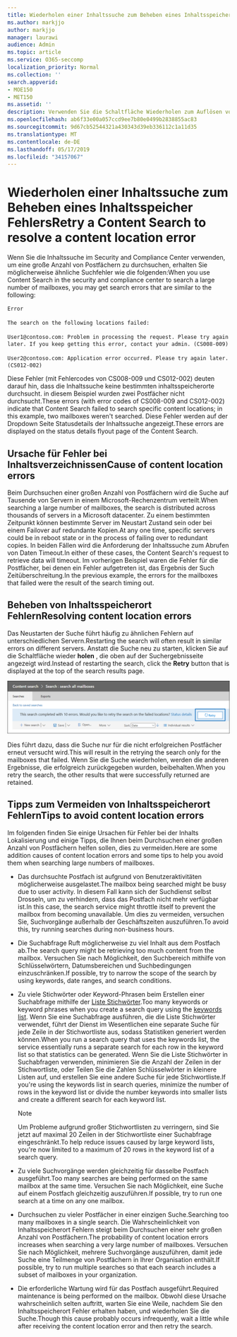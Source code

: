 ```yaml
---
title: Wiederholen einer Inhaltssuche zum Beheben eines Inhaltsspeicher Fehlers
ms.author: markjjo
author: markjjo
manager: laurawi
audience: Admin
ms.topic: article
ms.service: O365-seccomp
localization_priority: Normal
ms.collection: ''
search.appverid:
- MOE150
- MET150
ms.assetid: ''
description: Verwenden Sie die Schaltfläche Wiederholen zum Auflösen von Inhalts suchen mit fehlerhaften Inhaltsverzeichnissen.
ms.openlocfilehash: ab6f33e00a057ccd9ee7b80e0499b2838855ac83
ms.sourcegitcommit: 9d67cb52544321a430343d39eb336112c1a11d35
ms.translationtype: MT
ms.contentlocale: de-DE
ms.lasthandoff: 05/17/2019
ms.locfileid: "34157067"
---
```

# <a name="retry-a-content-search-to-resolve-a-content-location-error"></a><span data-ttu-id="76b1d-103">Wiederholen einer Inhaltssuche zum Beheben eines Inhaltsspeicher Fehlers</span><span class="sxs-lookup"><span data-stu-id="76b1d-103">Retry a Content Search to resolve a content location error</span></span>

<span data-ttu-id="76b1d-104">Wenn Sie die Inhaltssuche im Security and Compliance Center verwenden, um eine große Anzahl von Postfächern zu durchsuchen, erhalten Sie möglicherweise ähnliche Suchfehler wie die folgenden:</span><span class="sxs-lookup"><span data-stu-id="76b1d-104">When you use Content Search in the security and compliance center to search a large number of mailboxes, you may get search errors that are similar to the following:</span></span>

```
Error

The search on the following locations failed:

User1@contoso.com: Problem in processing the request. Please try again later. If you keep getting this error, contact your admin. (CS008-009)

User2@contoso.com: Application error occurred. Please try again later. (CS012-002)
```

<span data-ttu-id="76b1d-105">Diese Fehler (mit Fehlercodes von CS008-009 und CS012-002) deuten darauf hin, dass die Inhaltssuche keine bestimmten inhaltsspeicherorte durchsucht. in diesem Beispiel wurden zwei Postfächer nicht durchsucht.</span><span class="sxs-lookup"><span data-stu-id="76b1d-105">These errors (with error codes of CS008-009 and CS012-002) indicate that Content Search failed to search specific content locations; in this example, two mailboxes weren't searched.</span></span> <span data-ttu-id="76b1d-106">Diese Fehler werden auf der Dropdown Seite Statusdetails der Inhaltssuche angezeigt.</span><span class="sxs-lookup"><span data-stu-id="76b1d-106">These errors are displayed on the status details flyout page of the Content Search.</span></span>

## <a name="cause-of-content-location-errors"></a><span data-ttu-id="76b1d-107">Ursache für Fehler bei Inhaltsverzeichnissen</span><span class="sxs-lookup"><span data-stu-id="76b1d-107">Cause of content location errors</span></span>

<span data-ttu-id="76b1d-108">Beim Durchsuchen einer großen Anzahl von Postfächern wird die Suche auf Tausende von Servern in einem Microsoft-Rechenzentrum verteilt.</span><span class="sxs-lookup"><span data-stu-id="76b1d-108">When searching a large number of mailboxes, the search is distributed across thousands of servers in a Microsoft datacenter.</span></span> <span data-ttu-id="76b1d-109">Zu einem bestimmten Zeitpunkt können bestimmte Server im Neustart Zustand sein oder bei einem Failover auf redundante Kopien.</span><span class="sxs-lookup"><span data-stu-id="76b1d-109">At any one time, specific servers could be in reboot state or in the process of failing over to redundant copies.</span></span> <span data-ttu-id="76b1d-110">In beiden Fällen wird die Anforderung der Inhaltssuche zum Abrufen von Daten Timeout.</span><span class="sxs-lookup"><span data-stu-id="76b1d-110">In either of these cases, the Content Search's request to retrieve data will timeout.</span></span> <span data-ttu-id="76b1d-111">Im vorherigen Beispiel waren die Fehler für die Postfächer, bei denen ein Fehler aufgetreten ist, das Ergebnis der Such Zeitüberschreitung.</span><span class="sxs-lookup"><span data-stu-id="76b1d-111">In the previous example, the errors for the mailboxes that failed were the result of the search timing out.</span></span>

## <a name="resolving-content-location-errors"></a><span data-ttu-id="76b1d-112">Beheben von Inhaltsspeicherort Fehlern</span><span class="sxs-lookup"><span data-stu-id="76b1d-112">Resolving content location errors</span></span>

<span data-ttu-id="76b1d-113">Das Neustarten der Suche führt häufig zu ähnlichen Fehlern auf unterschiedlichen Servern.</span><span class="sxs-lookup"><span data-stu-id="76b1d-113">Restarting the search will often result in similar errors on different servers.</span></span> <span data-ttu-id="76b1d-114">Anstatt die Suche neu zu starten, klicken Sie auf die Schaltfläche wieder **holen** , die oben auf der Suchergebnisseite angezeigt wird.</span><span class="sxs-lookup"><span data-stu-id="76b1d-114">Instead of restarting the search, click the **Retry** button that is displayed at the top of the search results page.</span></span>

![Klicken Sie auf die Schaltfläche wiederholen, um Fehler des Inhaltsspeichers zu beheben](media/retrycontentsearch3.png)

<span data-ttu-id="76b1d-116">Dies führt dazu, dass die Suche nur für die nicht erfolgreichen Postfächer erneut versucht wird.</span><span class="sxs-lookup"><span data-stu-id="76b1d-116">This will result in the retrying the search only for the mailboxes that failed.</span></span> <span data-ttu-id="76b1d-117">Wenn Sie die Suche wiederholen, werden die anderen Ergebnisse, die erfolgreich zurückgegeben wurden, beibehalten.</span><span class="sxs-lookup"><span data-stu-id="76b1d-117">When you retry the search, the other results that were successfully returned are retained.</span></span>

## <a name="tips-to-avoid-content-location-errors"></a><span data-ttu-id="76b1d-118">Tipps zum Vermeiden von Inhaltsspeicherort Fehlern</span><span class="sxs-lookup"><span data-stu-id="76b1d-118">Tips to avoid content location errors</span></span>

<span data-ttu-id="76b1d-119">Im folgenden finden Sie einige Ursachen für Fehler bei der Inhalts Lokalisierung und einige Tipps, die Ihnen beim Durchsuchen einer großen Anzahl von Postfächern helfen sollen, dies zu vermeiden.</span><span class="sxs-lookup"><span data-stu-id="76b1d-119">Here are some addition causes of content location errors and some tips to help you avoid them when searching large numbers of mailboxes.</span></span>

- <span data-ttu-id="76b1d-120">Das durchsuchte Postfach ist aufgrund von Benutzeraktivitäten möglicherweise ausgelastet.</span><span class="sxs-lookup"><span data-stu-id="76b1d-120">The mailbox being searched might be busy due to user activity.</span></span> <span data-ttu-id="76b1d-121">In diesem Fall kann sich der Suchdienst selbst Drosseln, um zu verhindern, dass das Postfach nicht mehr verfügbar ist.</span><span class="sxs-lookup"><span data-stu-id="76b1d-121">In this case, the search service might throttle itself to prevent the mailbox from becoming unavailable.</span></span> <span data-ttu-id="76b1d-122">Um dies zu vermeiden, versuchen Sie, Suchvorgänge außerhalb der Geschäftszeiten auszuführen.</span><span class="sxs-lookup"><span data-stu-id="76b1d-122">To avoid this, try running searches during non-business hours.</span></span>

- <span data-ttu-id="76b1d-123">Die Suchabfrage Ruft möglicherweise zu viel Inhalt aus dem Postfach ab.</span><span class="sxs-lookup"><span data-stu-id="76b1d-123">The search query might be retrieving too much content from the mailbox.</span></span> <span data-ttu-id="76b1d-124">Versuchen Sie nach Möglichkeit, den Suchbereich mithilfe von Schlüsselwörtern, Datumsbereichen und Suchbedingungen einzuschränken.</span><span class="sxs-lookup"><span data-stu-id="76b1d-124">If possible, try to narrow the scope of the search by using keywords, date ranges, and search conditions.</span></span>

- <span data-ttu-id="76b1d-125">Zu viele Stichwörter oder Keyword-Phrasen beim Erstellen einer Suchabfrage mithilfe der [Liste Stichwörter](view-keyword-statistics-for-content-search.md#get-keyword-statistics-for-content-searches).</span><span class="sxs-lookup"><span data-stu-id="76b1d-125">Too many keywords or keyword phrases when you create a search query using the [keywords list](view-keyword-statistics-for-content-search.md#get-keyword-statistics-for-content-searches).</span></span> <span data-ttu-id="76b1d-126">Wenn Sie eine Suchabfrage ausführen, die die Liste Stichwörter verwendet, führt der Dienst im Wesentlichen eine separate Suche für jede Zeile in der Stichwortliste aus, sodass Statistiken generiert werden können.</span><span class="sxs-lookup"><span data-stu-id="76b1d-126">When you run a search query that uses the keywords list, the service essentially runs a separate search for each row in the keyword list so that statistics can be generated.</span></span> <span data-ttu-id="76b1d-127">Wenn Sie die Liste Stichwörter in Suchabfragen verwenden, minimieren Sie die Anzahl der Zeilen in der Stichwortliste, oder Teilen Sie die Zahlen Schlüsselwörter in kleinere Listen auf, und erstellen Sie eine andere Suche für jede Stichwortliste.</span><span class="sxs-lookup"><span data-stu-id="76b1d-127">If you're using the keywords list in search queries, minimize the number of rows in the keyword list or divide the number keywords into smaller lists and create a different search for each keyword list.</span></span>

  > [!NOTE]
  > <span data-ttu-id="76b1d-128">Um Probleme aufgrund großer Stichwortlisten zu verringern, sind Sie jetzt auf maximal 20 Zeilen in der Stichwortliste einer Suchabfrage eingeschränkt.</span><span class="sxs-lookup"><span data-stu-id="76b1d-128">To help reduce issues caused by large keyword lists, you're now limited to a maximum of 20 rows in the keyword list of a search query.</span></span>

- <span data-ttu-id="76b1d-129">Zu viele Suchvorgänge werden gleichzeitig für dasselbe Postfach ausgeführt.</span><span class="sxs-lookup"><span data-stu-id="76b1d-129">Too many searches are being performed on the same mailbox at the same time.</span></span> <span data-ttu-id="76b1d-130">Versuchen Sie nach Möglichkeit, eine Suche auf einem Postfach gleichzeitig auszuführen.</span><span class="sxs-lookup"><span data-stu-id="76b1d-130">If possible, try to run one search at a time on any one mailbox.</span></span>

- <span data-ttu-id="76b1d-131">Durchsuchen zu vieler Postfächer in einer einzigen Suche.</span><span class="sxs-lookup"><span data-stu-id="76b1d-131">Searching too many mailboxes in a single search.</span></span> <span data-ttu-id="76b1d-132">Die Wahrscheinlichkeit von Inhaltsspeicherort Fehlern steigt beim Durchsuchen einer sehr großen Anzahl von Postfächern.</span><span class="sxs-lookup"><span data-stu-id="76b1d-132">The probability of content location errors increases when searching a very large number of mailboxes.</span></span> <span data-ttu-id="76b1d-133">Versuchen Sie nach Möglichkeit, mehrere Suchvorgänge auszuführen, damit jede Suche eine Teilmenge von Postfächern in Ihrer Organisation enthält.</span><span class="sxs-lookup"><span data-stu-id="76b1d-133">If possible, try to run multiple searches so that each search includes a subset of  mailboxes in your organization.</span></span>

- <span data-ttu-id="76b1d-134">Die erforderliche Wartung wird für das Postfach ausgeführt.</span><span class="sxs-lookup"><span data-stu-id="76b1d-134">Required maintenance is being performed on the mailbox.</span></span> <span data-ttu-id="76b1d-135">Obwohl diese Ursache wahrscheinlich selten auftritt, warten Sie eine Weile, nachdem Sie den Inhaltsspeicherort Fehler erhalten haben, und wiederholen Sie die Suche.</span><span class="sxs-lookup"><span data-stu-id="76b1d-135">Though this cause probably occurs infrequently, wait a little while after receiving the content location error and then retry the search.</span></span>

